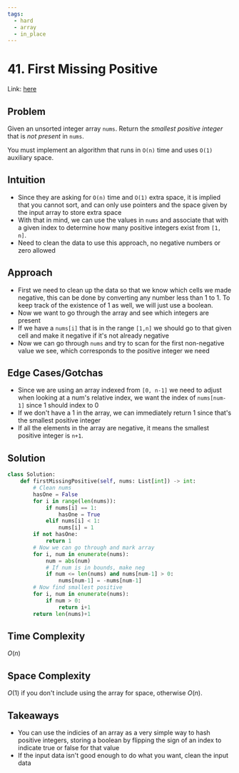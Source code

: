 ```yaml
---
tags:
  - hard
  - array
  - in_place
---
```

# 41. First Missing Positive
Link: [here](https://leetcode.com/problems/first-missing-positive/description/)
## Problem
Given an unsorted integer array `nums`. Return the _smallest positive integer_ that is _not present_ in `nums`.

You must implement an algorithm that runs in `O(n)` time and uses `O(1)` auxiliary space.
## Intuition 
- Since they are asking for `O(n)` time and `O(1)` extra space, it is implied that you cannot sort, and can only use pointers and the space given by the input array to store extra space
- With that in mind, we can use the values in `nums` and associate that with a given index to determine how many positive integers exist from `[1, n]`. 
- Need to clean the data to use this approach, no negative numbers or zero allowed 
## Approach
- First we need to clean up the data so that we know which cells we made negative, this can be done by converting any number less than 1 to 1. To keep track of the existence of 1 as well, we will just use a boolean.
- Now we want to go through the array and see which integers are present
- If we have a `nums[i]` that is in the range `[1,n]` we should go to that given cell and make it negative if it's not already negative 
- Now we can go through `nums` and try to scan for the first non-negative value we see, which corresponds to the positive integer we need
## Edge Cases/Gotchas 
- Since we are using an array indexed from `[0, n-1]` we need to adjust when looking at a num's relative index, we want the index of `nums[num-1]` since 1 should index to 0
- If we don't have a 1 in the array, we can immediately return 1 since that's the smallest positive integer
- If all the elements in the array are negative, it means the smallest positive integer is `n+1`.
## Solution
```python 
class Solution:
    def firstMissingPositive(self, nums: List[int]) -> int:
        # Clean nums
        hasOne = False
        for i in range(len(nums)):
            if nums[i] == 1:
                hasOne = True
            elif nums[i] < 1:
                nums[i] = 1
        if not hasOne:
            return 1
        # Now we can go through and mark array
        for i, num in enumerate(nums):
            num = abs(num)
            # If num is in bounds, make neg
            if num <= len(nums) and nums[num-1] > 0:
                nums[num-1] = -nums[num-1]
        # Now find smallest positive 
        for i, num in enumerate(nums):
            if num > 0:
                return i+1
        return len(nums)+1
```
## Time Complexity
$O(n)$
## Space Complexity
$O(1)$ if you don't include using the array for space, otherwise $O(n)$.
## Takeaways
- You can use the indicies of an array as a very simple way to hash positive integers, storing a boolean by flipping the sign of an index to indicate true or false for that value
- If the input data isn't good enough to do what you want, clean the input data
